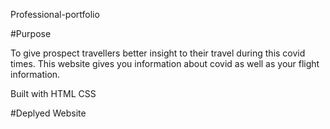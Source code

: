 Professional-portfolio

#Purpose

To give prospect travellers better insight to their travel during this covid times. This website gives you information about covid as well as your flight information.

Built with
HTML
CSS

#Deplyed Website 

